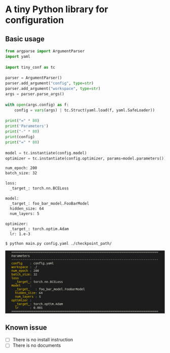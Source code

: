 # A tiny Python library for configuration
## Basic usage
```python:main.py
from argparse import ArgumentParser
import yaml

import tiny_conf as tc

parser = ArgumentParser()
parser.add_argument("config", type=str)
parser.add_argument("workspace", type=str)
args = parser.parse_args()

with open(args.config) as f:    
    config = vars(args) | tc.Struct(yaml.load(f, yaml.SafeLoader))

print("=" * 80)
print('Parameters')
print("-" * 80)
print(config)
print("=" * 80)

model = tc.instantiate(config.model)
optimizer = tc.instantiate(config.optimizer, params=model.parameters())

```
```yaml:config.ymal
num_epoch: 200
batch_size: 32

loss:
  _target_: torch.nn.BCELoss

model:
  _target_: foo_bar_model.FooBarModel
  hidden_size: 64
  num_layers: 5

optimizer:
  _target_: torch.optim.Adam
  lr: 1.e-3
```

```sh
$ python main.py config.yaml ./checkpoint_path/
```
<img src="assets/print_result.png" width=512>

## Known issue
* [ ] There is no install instruction 
* [ ] There is no documents
